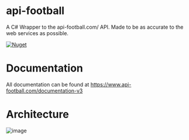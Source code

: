 # api-football
A C# Wrapper to the api-football.com/ API.
Made to be as accurate to the web services as possible.

[![Nuget](https://img.shields.io/badge/NuGet-004880?style=for-the-badge&logo=nuget&logoColor=white)](https://www.nuget.org/packages/api-football/)

# Documentation
All documentation can be found at https://www.api-football.com/documentation-v3

# Architecture
![image](https://github.com/user-attachments/assets/a26cf5ff-6255-40b8-8bdf-f7696a958acb)

